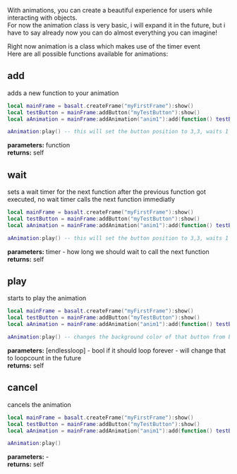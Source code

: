 With animations, you can create a beautiful experience for users while interacting with objects.<br>
For now the animation class is very basic, i will expand it in the future, but i have to say already now you can do almost everything you can imagine!

Right now animation is a class which makes use of the timer event<br>
Here are all possible functions available for animations:

## add
adds a new function to your animation
````lua
local mainFrame = basalt.createFrame("myFirstFrame"):show()
local testButton = mainFrame:addButton("myTestButton"):show()
local aAnimation = mainFrame:addAnimation("anim1"):add(function() testButton:setPosition(3,3) end):wait(1):add(function() testButton:setPosition(1,1,"r") end):wait(2):add(function() testButton:setPosition(1,1,"r") end)

aAnimation:play() -- this will set the button position to 3,3, waits 1 sec., sets it to 4,4, waits 2 sec. and then sets the position to 5,5
````
**parameters:** function<br>
**returns:** self<br>

## wait
sets a wait timer for the next function after the previous function got executed, no wait timer calls the next function immediatly
````lua
local mainFrame = basalt.createFrame("myFirstFrame"):show()
local testButton = mainFrame:addButton("myTestButton"):show()
local aAnimation = mainFrame:addAnimation("anim1"):add(function() testButton:setPosition(3,3) end):wait(1):add(function() testButton:setPosition(1,1,"r") end):wait(2):add(function() testButton:setPosition(1,1,"r") end)

aAnimation:play() -- this will set the button position to 3,3, waits 1 sec., sets it to 4,4, waits 2 sec. and then sets the position to 5,5
````
**parameters:** timer - how long we should wait to call the next function<br>
**returns:** self<br>

## play
starts to play the animation
````lua
local mainFrame = basalt.createFrame("myFirstFrame"):show()
local testButton = mainFrame:addButton("myTestButton"):show()
local aAnimation = mainFrame:addAnimation("anim1"):add(function() testButton:setBackground(colors.black) end):wait(1):add(function() testButton:setBackground(colors.gray) end):wait(1):add(function() testButton:setBackground(colors.lightGray) end)

aAnimation:play() -- changes the background color of that button from black to gray and then to lightGray 
````
**parameters:** [endlessloop] - bool if it should loop forever - will change that to loopcount in the future<br>
**returns:** self<br>

## cancel
cancels the animation
````lua
local mainFrame = basalt.createFrame("myFirstFrame"):show()
local testButton = mainFrame:addButton("myTestButton"):show()
local aAnimation = mainFrame:addAnimation("anim1"):add(function() testButton:setBackground(colors.black) end):wait(1):add(function() aAnimation:cancel() end):wait(1):add(function() testButton:setBackground(colors.lightGray) end)

aAnimation:play()
````
**parameters:** -<br>
**returns:** self<br>
